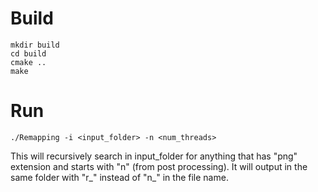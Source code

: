 # Build

```
mkdir build
cd build
cmake ..
make
```

# Run

```
./Remapping -i <input_folder> -n <num_threads>
```

This will recursively search in input_folder for anything that has "png" extension and starts with "n" (from post processing).
It will output in the same folder with "r_" instead of "n_" in the file name.
